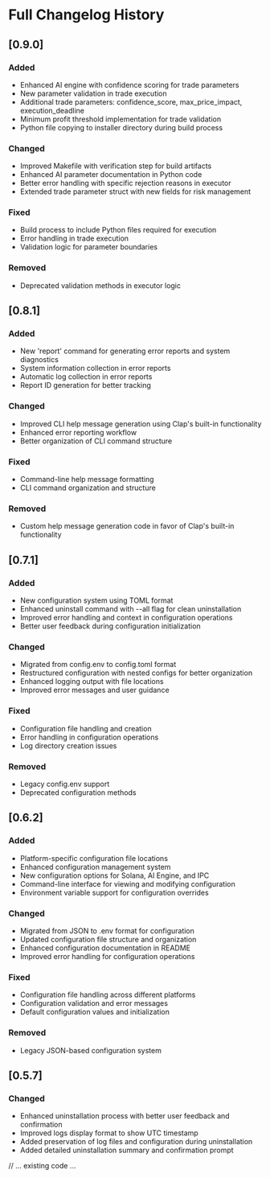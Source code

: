 # Full Changelog History

## [0.9.0]

### Added

- Enhanced AI engine with confidence scoring for trade parameters
- New parameter validation in trade execution
- Additional trade parameters: confidence_score, max_price_impact, execution_deadline
- Minimum profit threshold implementation for trade validation
- Python file copying to installer directory during build process

### Changed

- Improved Makefile with verification step for build artifacts
- Enhanced AI parameter documentation in Python code
- Better error handling with specific rejection reasons in executor
- Extended trade parameter struct with new fields for risk management

### Fixed

- Build process to include Python files required for execution
- Error handling in trade execution
- Validation logic for parameter boundaries

### Removed

- Deprecated validation methods in executor logic

## [0.8.1]

### Added

- New 'report' command for generating error reports and system diagnostics
- System information collection in error reports
- Automatic log collection in error reports
- Report ID generation for better tracking

### Changed

- Improved CLI help message generation using Clap's built-in functionality
- Enhanced error reporting workflow
- Better organization of CLI command structure

### Fixed

- Command-line help message formatting
- CLI command organization and structure

### Removed

- Custom help message generation code in favor of Clap's built-in functionality

## [0.7.1]

### Added

- New configuration system using TOML format
- Enhanced uninstall command with --all flag for clean uninstallation
- Improved error handling and context in configuration operations
- Better user feedback during configuration initialization

### Changed

- Migrated from config.env to config.toml format
- Restructured configuration with nested configs for better organization
- Enhanced logging output with file locations
- Improved error messages and user guidance

### Fixed

- Configuration file handling and creation
- Error handling in configuration operations
- Log directory creation issues

### Removed

- Legacy config.env support
- Deprecated configuration methods

## [0.6.2]

### Added

- Platform-specific configuration file locations
- Enhanced configuration management system
- New configuration options for Solana, AI Engine, and IPC
- Command-line interface for viewing and modifying configuration
- Environment variable support for configuration overrides

### Changed

- Migrated from JSON to .env format for configuration
- Updated configuration file structure and organization
- Enhanced configuration documentation in README
- Improved error handling for configuration operations

### Fixed

- Configuration file handling across different platforms
- Configuration validation and error messages
- Default configuration values and initialization

### Removed

- Legacy JSON-based configuration system

## [0.5.7]

### Changed

- Enhanced uninstallation process with better user feedback and confirmation
- Improved logs display format to show UTC timestamp
- Added preservation of log files and configuration during uninstallation
- Added detailed uninstallation summary and confirmation prompt

// ... existing code ...
